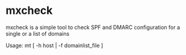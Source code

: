 # mxcheck
mxcheck is a simple tool to check SPF and DMARC configuration for a single or a list of domains

Usage: mt [ -h host |  -f domainlist_file ] 
